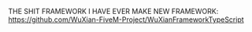 THE SHIT FRAMEWORK I HAVE EVER MAKE 
NEW FRAMEWORK: https://github.com/WuXian-FiveM-Project/WuXianFrameworkTypeScript
